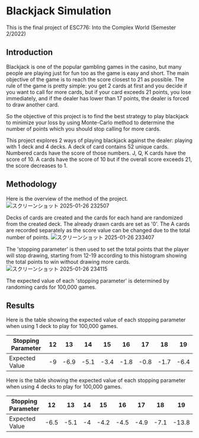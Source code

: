 # Blackjack Simulation
This is the final project of ESC776: Into the Complex World (Semester 2/2022)

## Introduction
Blackjack is one of the popular gambling games in the casino, but many people are playing just for fun too as the game is easy and short. The main objective of the game is to reach the score closest to 21 as possible. The rule of the game is pretty simple: you get 2 cards at first and you decide if you want to call for more cards, but if your card exceeds 21 points, you lose immediately, and if the dealer has lower than 17 points, the dealer is forced to draw another card.

So the objective of this project is to find the best strategy to play blackjack to minimize your loss by using Monte-Carlo method to determine the number of points which you should stop calling for more cards.

This project explores 2 ways of playing blackjack against the dealer: playing with 1 deck and 4 decks. A deck of card contains 52 unique cards. Numbered cards have the score of those numbers. J, Q, K cards have the score of 10. A cards have the score of 10 but if the overall score exceeds 21, the score decreases to 1.

## Methodology
Here is the overview of the method of the project.
![スクリーンショット 2025-01-26 232507](https://github.com/user-attachments/assets/f8dff2c3-e7bd-4d5e-895b-e8ad2034da11)

Decks of cards are created and the cards for each hand are randomized from the created deck. The already drawn cards are set as '0'. The A cards are recorded separately as the score value can be changed due to the total number of points.
![スクリーンショット 2025-01-26 233407](https://github.com/user-attachments/assets/cb38e833-9b19-4368-960b-63ad640dfa75)

The 'stopping parameter' is then used to set the total points that the player will stop drawing, starting from 12-19 according to this histogram showing the total points to win without drawing more cards.
![スクリーンショット 2025-01-26 234115](https://github.com/user-attachments/assets/00ab01f4-9f06-46a7-bc7a-713c0e4dfbfb)

The expected value of each 'stopping parameter' is determined by randoming cards for 100,000 games.

## Results
Here is the table showing the expected value of each stopping parameter when using 1 deck to play for 100,000 games.

| Stopping Parameter | 12 | 13 | 14 | 15 | 16 | 17 | 18 | 19 |
| ------------------ | --- | --- | --- | --- | --- | --- | --- | --- |
| Expected Value | -9 | -6.9 | -5.1 | -3.4 | -1.8 | -0.8 | -1.7 | -6.4 |

Here is the table showing the expected value of each stopping parameter when using 4 decks to play for 100,000 games.

| Stopping Parameter | 12 | 13 | 14 | 15 | 16 | 17 | 18 | 19 |
| ------------------ | --- | --- | --- | --- | --- | --- | --- | --- |
| Expected Value | -6.5 | -5.1 | -4 | -4.2 | -4.5 | -4.9 | -7.1 | -13.8 |

